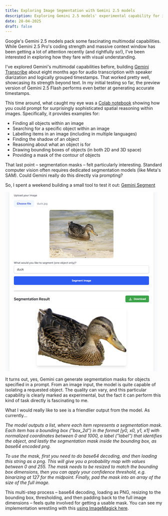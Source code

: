 ```yaml
---
title: Exploring Image Segmentation with Gemini 2.5 models
description: Exploring Gemini 2.5 models' experimental capability for image segmentation via prompting. Includes notes on discovering the feature, building a small demo tool (Gemini Segment), and wrestling with the surprisingly complex mask output format.
date: 28-04-2025
draft: false
---
```


Google's Gemini 2.5 models pack some fascinating multimodal capabilities. While Gemini 2.5 Pro's coding strength and massive context window has been getting a lot of attention recently (and rightfully so!), I've been interested in exploring how they fare with visual understanding.

I've explored Gemini's multimodal capabilities before, building [Gemini Transcribe](https://gemini-transcribe.fly.dev/) about eight months ago for audio transcription with speaker diarization and logically grouped timestamps. That worked pretty well, showcasing its strength beyond text. In my initial testing so far, the preview version of Gemini 2.5 Flash performs even better at generating accurate timestamps.

This time around, what caught my eye was a [Colab notebook](https://colab.research.google.com/github/google-gemini/cookbook/blob/main/quickstarts/Spatial_understanding.ipynb#scrollTo=HxHD1miyLWhK) showing how you could prompt for surprisingly sophisticated spatial reasoning within images. Specifically, it provides examples for:

- Finding all objects within an image
- Searching for a specific object within an image
- Labelling items in an image (including in multiple languages)
- Finding the shadow of an object
- Reasoning about what an object is for
- Drawing bounding boxes of objects (in both 2D and 3D space)
- Providing a mask of the contour of objects

That last point – segmentation masks – felt particularly interesting. Standard computer vision often requires dedicated segmentation models (like Meta's SAM). Could Gemini really do this directly via prompting?

So, I spent a weekend building a small tool to test it out: [Gemini Segment](https://gemini-segment.fly.dev/)

![Gemini Segment](../../img/gemini-segment.png)

It turns out, yes, Gemini can generate segmentation masks for objects specified in a prompt. From an image input, the model is quite capable of isolating a requested object. The quality can vary, and this particular capability is clearly marked as experimental, but the fact it can perform this kind of task directly is fascinating to me.

What I would really like to see is a friendlier output from the model. As currently...

<i>The model outputs a list, where each item represents a segmentation mask. Each item has a bounding box ("box_2d") in the format [y0, x0, y1, x1] with normalized coordinates between 0 and 1000, a label ("label") that identifies the object, and lastly the segmentation mask inside the bounding box, as base64 encoded png.

To use the mask, first you need to do base64 decoding, and then loading this string as a png. This will give you a probability map with values between 0 and 255. The mask needs to be resized to match the bounding box dimensions, then you can apply your confidence threshold, e.g. binarizing at 127 for the midpoint. Finally, pad the mask into an array of the size of the full image.</i>

This multi-step process – base64 decoding, loading as PNG, resizing to the bounding box, thresholding, and then padding back to the full image dimensions – feels quite involved for getting a usable mask. You can see my implementation wrestling with this [using ImageMagick here](https://github.com/mikeesto/gemini-segmentation/blob/master/src/routes/api/segment/%2Bserver.ts).
